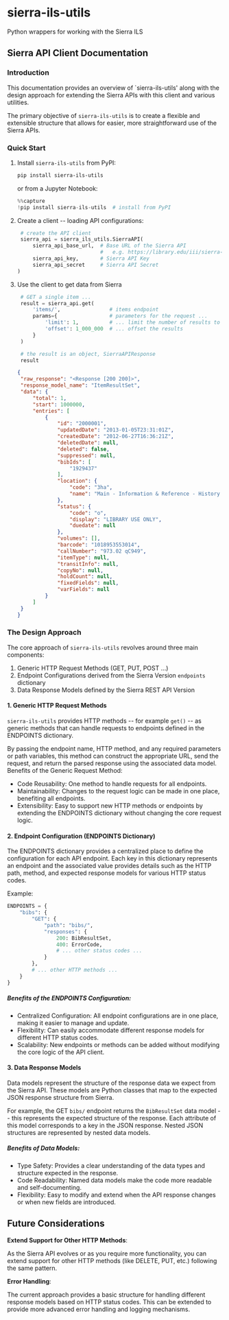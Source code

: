 # sierra-ils-utils
Python wrappers for working with the Sierra ILS 

## Sierra API Client Documentation

### Introduction

This documentation provides an overview of `sierra-ils-utils' along with the design approach for extending the Sierra APIs with this client and various utilities.

The primary objective of `sierra-ils-utils` is to create a flexible and extensible structure that allows for easier, more straightforward use of the Sierra APIs.

### Quick Start

1. Install `sierra-ils-utils` from PyPI:
   
   ```bash
   pip install sierra-ils-utils
   ```

   or from a Jupyter Notebook:

   ```python
   %%capture
   !pip install sierra-ils-utils  # install from PyPI
   ```

2. Create a client -- loading API configurations:

   ```python
    # create the API client
    sierra_api = sierra_ils_utils.SierraAPI(
        sierra_api_base_url,  # Base URL of the Sierra API
                              #   e.g. https://library.edu/iii/sierra-api/v6/
        sierra_api_key,       # Sierra API Key
        sierra_api_secret     # Sierra API Secret
   )
   ```

3. Use the client to get data from Sierra
   
   ```python
    # GET a single item ...
    result = sierra_api.get(
        'items/',                # items endpoint
        params={                 # parameters for the request ...
            'limit': 1,          # ... limit the number of results to one
            'offset': 1_000_000  # ... offset the results
        }
    )

    # the result is an object, SierraAPIResponse
    result 
   ```

   ```json
   {
    "raw_response": "<Response [200 200]>",
    "response_model_name": "ItemResultSet",
    "data": {
        "total": 1,
        "start": 1000000,
        "entries": [
            {
                "id": "2000001",
                "updatedDate": "2013-01-05T23:31:01Z",
                "createdDate": "2012-06-27T16:36:21Z",
                "deletedDate": null,
                "deleted": false,
                "suppressed": null,
                "bibIds": [
                    "1929437"
                ],
                "location": {
                    "code": "3ha",
                    "name": "Main - Information & Reference - History Stacks"
                },
                "status": {
                    "code": "o",
                    "display": "LIBRARY USE ONLY",
                    "duedate": null
                },
                "volumes": [],
                "barcode": "1018953553014",
                "callNumber": "973.02 qC949",
                "itemType": null,
                "transitInfo": null,
                "copyNo": null,
                "holdCount": null,
                "fixedFields": null,
                "varFields": null
            }
        ]
    }
   }
   ```

### The Design Approach

The core approach of `sierra-ils-utils` revolves around three main components:

1. Generic HTTP Request Methods (GET, PUT, POST ...)
1. Endpoint Configurations derived from the Sierra Version `endpoints` dictionary
1. Data Response Models defined by the Sierra REST API Version

#### 1. Generic HTTP Request Methods

`sierra-ils-utils` provides HTTP methods -- for example `get()` -- as generic methods that can handle requests to endpoints defined in the ENDPOINTS dictionary.

By passing the endpoint name, HTTP method, and any required parameters or path variables, this method can construct the appropriate URL, send the request, and return the parsed response using the associated data model.
Benefits of the Generic Request Method:

- Code Reusability: One method to handle requests for all endpoints.
- Maintainability: Changes to the request logic can be made in one place, benefiting all endpoints.
- Extensibility: Easy to support new HTTP methods or endpoints by extending the ENDPOINTS dictionary without changing the core request logic.

#### 2. Endpoint Configuration (ENDPOINTS Dictionary)

The ENDPOINTS dictionary provides a centralized place to define the configuration for each API endpoint. Each key in this dictionary represents an endpoint and the associated value provides details such as the HTTP path, method, and expected response models for various HTTP status codes.

Example:

```python
ENDPOINTS = {
    "bibs": {
        "GET": {
            "path": "bibs/",
            "responses": {
                200: BibResultSet,
                400: ErrorCode,
                # ... other status codes ...
            }
        },
        # ... other HTTP methods ...
    }
}
```

##### Benefits of the ENDPOINTS Configuration:

- Centralized Configuration: All endpoint configurations are in one place, making it easier to manage and update.
- Flexibility: Can easily accommodate different response models for different HTTP status codes.
- Scalability: New endpoints or methods can be added without modifying the core logic of the API client.

#### 3. Data Response Models

Data models represent the structure of the response data we expect from the Sierra API. These models are Python classes that map to the expected JSON response structure from Sierra.

For example, the GET `bibs/` endpoint returns the `BibResultSet` data model  -- this represents the expected structure of the response. Each attribute of this model corresponds to a key in the JSON response. Nested JSON structures are represented by nested data models.

##### Benefits of Data Models:

- Type Safety: Provides a clear understanding of the data types and structure expected in the response.
- Code Readability: Named data models make the code more readable and self-documenting.
- Flexibility: Easy to modify and extend when the API response changes or when new fields are introduced.


## Future Considerations

**Extend Support for Other HTTP Methods**: 
    
As the Sierra API evolves or as you require more functionality, you can extend support for other HTTP methods (like DELETE, PUT, etc.) following the same pattern.

**Error Handling**: 

The current approach provides a basic structure for handling different response models based on HTTP status codes. This can be extended to provide more advanced error handling and logging mechanisms.
